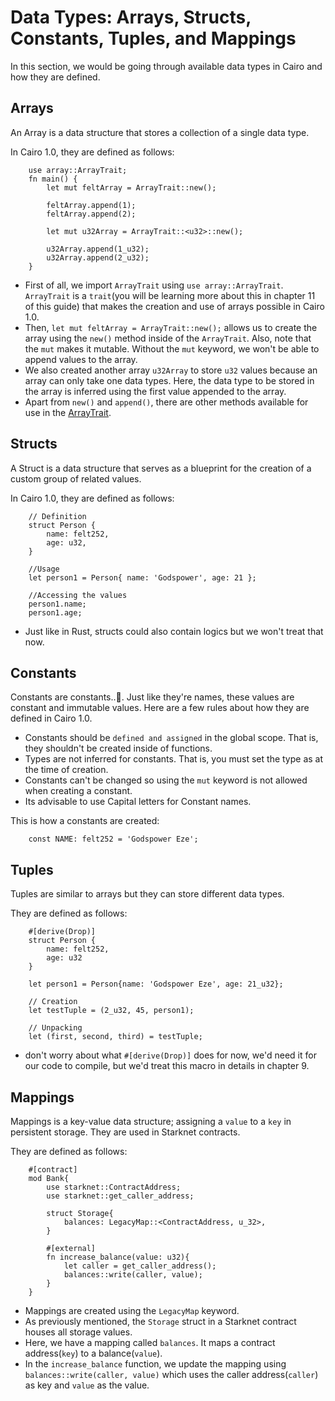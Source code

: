 # Data Types: Arrays, Structs, Constants, Tuples, and Mappings

In this section, we would be going through available data types in Cairo and how they are defined.

## Arrays

An Array is a data structure that stores a collection of a single data type.

In Cairo 1.0, they are defined as follows:

```cairo
    use array::ArrayTrait;
    fn main() {
        let mut feltArray = ArrayTrait::new();

        feltArray.append(1);
        feltArray.append(2);

        let mut u32Array = ArrayTrait::<u32>::new();

        u32Array.append(1_u32);
        u32Array.append(2_u32);
    }
```

- First of all, we import `ArrayTrait` using `use array::ArrayTrait`. `ArrayTrait` is a `trait`(you will be learning more about this in chapter 11 of this guide) that makes the creation and use of arrays possible in Cairo 1.0.
- Then, `let mut feltArray = ArrayTrait::new();` allows us to create the array using the `new()` method inside of the `ArrayTrait`. Also, note that the `mut` makes it mutable. Without the `mut` keyword, we won't be able to append values to the array.
- We also created another array `u32Array` to store `u32` values because an array can only take one data types. Here, the data type to be stored in the array is inferred using the first value appended to the array.
- Apart from `new()` and `append()`, there are other methods available for use in the [ArrayTrait](https://github.com/starkware-libs/cairo/blob/main/corelib/src/array.cairo#L22).

## Structs

A Struct is a data structure that serves as a blueprint for the creation of a custom group of related values.

In Cairo 1.0, they are defined as follows:

```cairo
    // Definition
    struct Person {
        name: felt252,
        age: u32,
    }

    //Usage
    let person1 = Person{ name: 'Godspower', age: 21 };

    //Accessing the values
    person1.name;
    person1.age;
```

- Just like in Rust, structs could also contain logics but we won't treat that now.

## Constants

Constants are constants..👀. Just like they're names, these values are constant and immutable values. Here are a few rules about how they are defined in Cairo 1.0.

- Constants should be `defined and assigned` in the global scope. That is, they shouldn't be created inside of functions.
- Types are not inferred for constants. That is, you must set the type as at the time of creation.
- Constants can't be changed so using the `mut` keyword is not allowed when creating a constant.
- Its advisable to use Capital letters for Constant names.

This is how a constants are created:

```cairo
    const NAME: felt252 = 'Godspower Eze';
```

## Tuples

Tuples are similar to arrays but they can store different data types.

They are defined as follows:

```cairo
    #[derive(Drop)]
    struct Person {
        name: felt252,
        age: u32
    }

    let person1 = Person{name: 'Godspower Eze', age: 21_u32};

    // Creation
    let testTuple = (2_u32, 45, person1);

    // Unpacking
    let (first, second, third) = testTuple;

```

- don't worry about what `#[derive(Drop)]` does for now, we'd need it for our code to compile, but we'd treat this macro in details in chapter 9.

## Mappings

 Mappings is a key-value data structure; assigning a `value` to a `key` in persistent storage. They are used in Starknet contracts.

 They are defined as follows:

```cairo
    #[contract]
    mod Bank{
        use starknet::ContractAddress;
        use starknet::get_caller_address;

        struct Storage{
            balances: LegacyMap::<ContractAddress, u_32>,
        }

        #[external]
        fn increase_balance(value: u32){
            let caller = get_caller_address();
            balances::write(caller, value);
        }
    }
```

- Mappings are created using the `LegacyMap` keyword.
- As previously mentioned, the `Storage` struct in a Starknet contract houses all storage values.
- Here, we have a mapping called `balances`. It maps a contract address(`key`) to a balance(`value`).
- In the `increase_balance` function, we update the mapping using `balances::write(caller, value)` which uses the caller address(`caller`) as key and `value` as the value.
